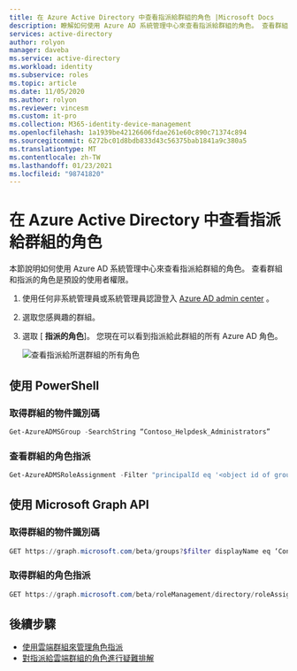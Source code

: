 ```yaml
---
title: 在 Azure Active Directory 中查看指派給群組的角色 |Microsoft Docs
description: 瞭解如何使用 Azure AD 系統管理中心來查看指派給群組的角色。 查看群組和指派的角色是預設的使用者權限。
services: active-directory
author: rolyon
manager: daveba
ms.service: active-directory
ms.workload: identity
ms.subservice: roles
ms.topic: article
ms.date: 11/05/2020
ms.author: rolyon
ms.reviewer: vincesm
ms.custom: it-pro
ms.collection: M365-identity-device-management
ms.openlocfilehash: 1a1939be42126606fdae261e60c890c71374c894
ms.sourcegitcommit: 6272bc01d8bdb833d43c56375bab1841a9c380a5
ms.translationtype: MT
ms.contentlocale: zh-TW
ms.lasthandoff: 01/23/2021
ms.locfileid: "98741820"
---
```

# <a name="view-roles-assigned-to-a-group-in-azure-active-directory"></a>在 Azure Active Directory 中查看指派給群組的角色

本節說明如何使用 Azure AD 系統管理中心來查看指派給群組的角色。 查看群組和指派的角色是預設的使用者權限。

1. 使用任何非系統管理員或系統管理員認證登入 [Azure AD admin center](https://portal.azure.com/#blade/Microsoft_AAD_IAM/ActiveDirectoryMenuBlade/Overview) 。

1. 選取您感興趣的群組。

1. 選取 [ **指派的角色**]。 您現在可以看到指派給此群組的所有 Azure AD 角色。

   ![查看指派給所選群組的所有角色](./media/groups-view-assignments/view-assignments.png)

## <a name="using-powershell"></a>使用 PowerShell

### <a name="get-object-id-of-the-group"></a>取得群組的物件識別碼

```powershell
Get-AzureADMSGroup -SearchString “Contoso_Helpdesk_Administrators”
```

### <a name="view-role-assignment-to-a-group"></a>查看群組的角色指派

```powershell
Get-AzureADMSRoleAssignment -Filter "principalId eq '<object id of group>" 
```

## <a name="using-microsoft-graph-api"></a>使用 Microsoft Graph API

### <a name="get-object-id-of-the-group"></a>取得群組的物件識別碼

```powershell
GET https://graph.microsoft.com/beta/groups?$filter displayName eq ‘Contoso_Helpdesk_Administrator’ 
```

### <a name="get-role-assignments-to-a-group"></a>取得群組的角色指派

```powershell
GET https://graph.microsoft.com/beta/roleManagement/directory/roleAssignments?$filter=principalId eq
```

## <a name="next-steps"></a>後續步驟

- [使用雲端群組來管理角色指派](groups-concept.md)
- [對指派給雲端群組的角色進行疑難排解](groups-faq-troubleshooting.md)
